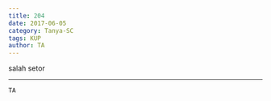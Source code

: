 ```yaml
---
title: 204
date: 2017-06-05
category: Tanya-SC
tags: KUP
author: TA
---
```


salah setor

---



`TA`
